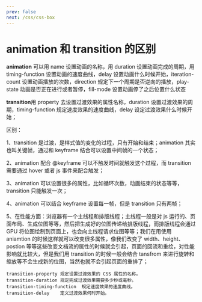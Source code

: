 ```yaml
---
prev: false
next: /css/css-box
---
```


# animation 和 transition 的区别

**animation** 可以用 name 设置动画的名称，用 duration 设置动画完成的周期，用 timing-function 设置动画的速度曲线，delay 设置动画什么时候开始，iteration-count 设置动画播放的次数，direction 规定下一个周期是否逆向的播放，play-state 动画是否正在进行或者暂停，fill-mode 设置动画停了之后位置什么状态

**transition**用 property 去设置过渡效果的属性名称，duration 设置过渡效果的周期，timing-function 规定速度效果的速度曲线，delay 设定过渡效果什么时候开始；

区别：

1、transition 是过渡，是样式值的变化的过程，只有开始和结束；animation 其实也叫关键帧，通过和 keyframe 结合可以设置中间帧的一个状态；

2、animation 配合 @keyframe 可以不触发时间就触发这个过程，而 transition 需要通过 hover 或者 js 事件来配合触发；

3、animation 可以设置很多的属性，比如循环次数，动画结束的状态等等，transition 只能触发一次；

4、animation 可以结合 keyframe 设置每一帧，但是 transition 只有两帧；

5、在性能方面：浏览器有一个主线程和排版线程；主线程一般是对 js 运行的、页面布局、生成位图等等，然后把生成好的位图传递给排版线程，而排版线程会通过 GPU 将位图绘制到页面上，也会向主线程请求位图等等；我们在用使用 aniamtion 的时候这样就可以改变很多属性，像我们改变了 width、height、postion 等等这些改变文档流的属性的时候就会引起，页面的回流和重绘，对性能影响就比较大，但是我们用 transition 的时候一般会结合 tansfrom 来进行旋转和缩放等不会生成新的位图，当然也就不会引起页面的重排了；

```
transition-property	规定设置过渡效果的 CSS 属性的名称。
transition-duration	规定完成过渡效果需要多少秒或毫秒。
transition-timing-function	规定速度效果的速度曲线。
transition-delay	定义过渡效果何时开始。

```